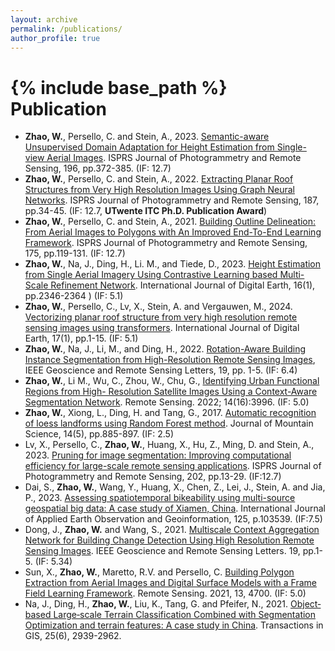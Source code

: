 ```yaml
---
layout: archive
permalink: /publications/
author_profile: true
---
```

{% include base_path %}
Publication
======

<!-- 2024
----- -->


* **Zhao, W.**, Persello, C. and Stein, A., 2023. [Semantic-aware Unsupervised Domain Adaptation for Height Estimation from Single-view Aerial Images](https://www.sciencedirect.com/science/article/pii/S0924271623000096). ISPRS Journal of Photogrammetry and Remote Sensing, 196, pp.372-385. (IF: 12.7)
* **Zhao, W.**, Persello, C. and Stein, A., 2022. [Extracting Planar Roof Structures from Very High Resolution Images Using Graph Neural Networks](https://www.sciencedirect.com/science/article/pii/S092427162200065X). ISPRS Journal of Photogrammetry and Remote Sensing, 187, pp.34-45. (IF: 12.7, **UTwente ITC Ph.D. Publication Award**)
* **Zhao, W.**, Persello, C. and Stein, A., 2021. [Building Outline Delineation: From Aerial Images to Polygons with An Improved End-To-End Learning Framework](https://www.sciencedirect.com/science/article/pii/S0924271621000551). ISPRS Journal of Photogrammetry and Remote Sensing, 175, pp.119-131. (IF: 12.7)
* **Zhao, W.**, Na, J., Ding, H., Li. M., and Tiede, D., 2023. [Height Estimation from Single Aerial Imagery Using Contrastive Learning based Multi-Scale Refinement Network](https://www.tandfonline.com/doi/full/10.1080/17538947.2023.2225881). International Journal of Digital Earth, 16(1), pp.2346-2364 ) (IF: 5.1)
* **Zhao, W.**, Persello, C., Lv, X., Stein, A. and Vergauwen, M., 2024. [Vectorizing planar roof structure from very high resolution remote sensing images using transformers](https://www.tandfonline.com/doi/full/10.1080/17538947.2023.2292637). International Journal of Digital Earth, 17(1), pp.1-15. (IF: 5.1)
* **Zhao, W.**, Na, J., Li, M., and Ding, H., 2022. [Rotation-Aware Building Instance Segmentation from High-Resolution Remote Sensing Images](https://ieeexplore.ieee.org/document/9858186), IEEE Geoscience and Remote Sensing Letters, 19, pp. 1-5. (IF: 6.4)
* **Zhao, W.**, Li M., Wu, C., Zhou, W., Chu, G., [Identifying Urban Functional Regions from High- Resolution Satellite Images Using a Context-Aware Segmentation Network](https://www.mdpi.com/2072-4292/14/16/3996). Remote Sensing. 2022; 14(16):3996. (IF: 5.0)
* **Zhao, W.**, Xiong, L., Ding, H. and Tang, G., 2017. [Automatic recognition of loess landforms using Random Forest method](https://link.springer.com/article/10.1007/s11629-016-4320-9). Journal of Mountain Science, 14(5), pp.885-897. (IF: 2.5)
* Lv, X., Persello, C., **Zhao, W.**, Huang, X., Hu, Z., Ming, D. and Stein, A., 2023. [Pruning for image segmentation: Improving computational efficiency for large-scale remote sensing applications](https://www.sciencedirect.com/science/article/pii/S0924271623001417). ISPRS Journal of Photogrammetry and Remote Sensing, 202, pp.13-29. (IF:12.7)
* Dai, S., **Zhao, W.**, Wang, Y., Huang, X., Chen, Z., Lei, J., Stein, A. and Jia, P., 2023. [Assessing spatiotemporal bikeability using multi-source geospatial big data: A case study of Xiamen, China](https://www.sciencedirect.com/science/article/pii/S1569843223003631). International Journal of Applied Earth Observation and Geoinformation, 125, p.103539. (IF:7.5)
* Dong, J., **Zhao, W.** and Wang, S., 2021. [Multiscale Context Aggregation Network for Building Change Detection Using High Resolution Remote Sensing Images](https://ieeexplore.ieee.org/document/9578997). IEEE Geoscience and Remote Sensing Letters. 19, pp.1-5. (IF: 5.34)
* Sun, X., **Zhao, W.**, Maretto, R.V. and Persello, C. [Building Polygon Extraction from Aerial Images and Digital Surface Models with a Frame Field Learning Framework](https://www.mdpi.com/2072-4292/13/22/4700). Remote Sensing. 2021, 13, 4700. (IF: 5.0)
* Na, J., Ding, H., **Zhao, W.**, Liu, K., Tang, G. and Pfeifer, N., 2021. [Object‐based Large‐scale Terrain Classification Combined with Segmentation Optimization and terrain features: A case study in China](https://onlinelibrary.wiley.com/doi/full/10.1111/tgis.12795). Transactions in GIS, 25(6), 2939-2962.